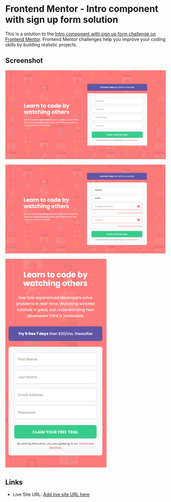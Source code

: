 # Frontend Mentor - Intro component with sign up form solution

This is a solution to the [Intro component with sign up form challenge on Frontend Mentor](https://www.frontendmentor.io/challenges/intro-component-with-signup-form-5cf91bd49edda32581d28fd1). Frontend Mentor challenges help you improve your coding skills by building realistic projects. 

## Screenshot

![Desktop Screenshot](images/Desktop-Screenshot.PNG)


![Desktop Active Screenhot](images/Active-State.PNG)


![Mobile Screenhot](images/Mobile-Screenshot.PNG)

## Links

- Live Site URL: [Add live site URL here](https://faizaan-lakd.github.io/Intro-component-with-sign-up-form/)